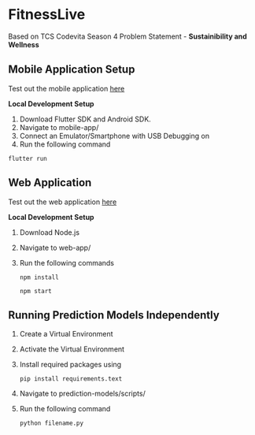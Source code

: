 # FitnessLive

Based on TCS Codevita Season 4 Problem Statement - **Sustainibility and Wellness**

## Mobile Application Setup

Test out the mobile application <a href='https://drive.google.com/file/d/11r8nnBQGYHxGQMUbggepR-sbvWJnalV_/view?usp=sharing'>here</a>

**Local Development Setup**

1. Download Flutter SDK and Android SDK.
2. Navigate to mobile-app/
3. Connect an Emulator/Smartphone with USB Debugging on
4. Run the following command

```
flutter run
```

## Web Application

Test out the web application <a href='https://fitness-live-web.herokuapp.com/'>here</a>

**Local Development Setup**

1. Download Node.js
2. Navigate to web-app/
3. Run the following commands

   ```
   npm install
   ```

   ```
   npm start
   ```

## Running Prediction Models Independently

1. Create a Virtual Environment
2. Activate the Virtual Environment
3. Install required packages using

   ```
   pip install requirements.text
   ```
   
4. Navigate to prediction-models/scripts/
5. Run the following command

   ```
   python filename.py
   ```
